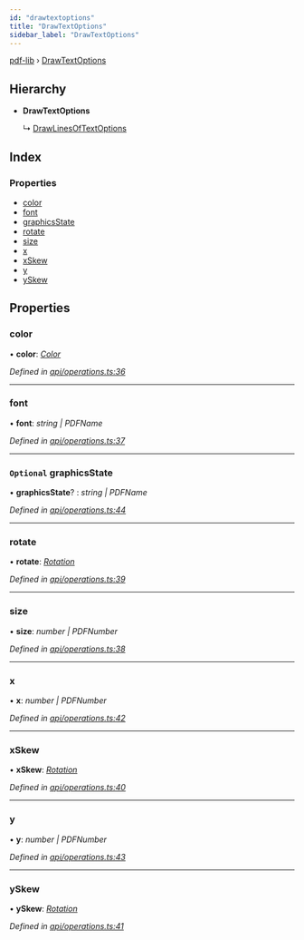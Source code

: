 ```yaml
---
id: "drawtextoptions"
title: "DrawTextOptions"
sidebar_label: "DrawTextOptions"
---
```


[pdf-lib](../index.md) › [DrawTextOptions](drawtextoptions.md)

## Hierarchy

* **DrawTextOptions**

  ↳ [DrawLinesOfTextOptions](drawlinesoftextoptions.md)

## Index

### Properties

* [color](drawtextoptions.md#color)
* [font](drawtextoptions.md#font)
* [graphicsState](drawtextoptions.md#optional-graphicsstate)
* [rotate](drawtextoptions.md#rotate)
* [size](drawtextoptions.md#size)
* [x](drawtextoptions.md#x)
* [xSkew](drawtextoptions.md#xskew)
* [y](drawtextoptions.md#y)
* [ySkew](drawtextoptions.md#yskew)

## Properties

###  color

• **color**: *[Color](../index.md#color)*

*Defined in [api/operations.ts:36](https://github.com/Hopding/pdf-lib/blob/6ac676a/src/api/operations.ts#L36)*

___

###  font

• **font**: *string | PDFName*

*Defined in [api/operations.ts:37](https://github.com/Hopding/pdf-lib/blob/6ac676a/src/api/operations.ts#L37)*

___

### `Optional` graphicsState

• **graphicsState**? : *string | PDFName*

*Defined in [api/operations.ts:44](https://github.com/Hopding/pdf-lib/blob/6ac676a/src/api/operations.ts#L44)*

___

###  rotate

• **rotate**: *[Rotation](../index.md#rotation)*

*Defined in [api/operations.ts:39](https://github.com/Hopding/pdf-lib/blob/6ac676a/src/api/operations.ts#L39)*

___

###  size

• **size**: *number | PDFNumber*

*Defined in [api/operations.ts:38](https://github.com/Hopding/pdf-lib/blob/6ac676a/src/api/operations.ts#L38)*

___

###  x

• **x**: *number | PDFNumber*

*Defined in [api/operations.ts:42](https://github.com/Hopding/pdf-lib/blob/6ac676a/src/api/operations.ts#L42)*

___

###  xSkew

• **xSkew**: *[Rotation](../index.md#rotation)*

*Defined in [api/operations.ts:40](https://github.com/Hopding/pdf-lib/blob/6ac676a/src/api/operations.ts#L40)*

___

###  y

• **y**: *number | PDFNumber*

*Defined in [api/operations.ts:43](https://github.com/Hopding/pdf-lib/blob/6ac676a/src/api/operations.ts#L43)*

___

###  ySkew

• **ySkew**: *[Rotation](../index.md#rotation)*

*Defined in [api/operations.ts:41](https://github.com/Hopding/pdf-lib/blob/6ac676a/src/api/operations.ts#L41)*
